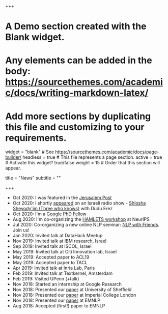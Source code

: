 +++
# A Demo section created with the Blank widget.
# Any elements can be added in the body: https://sourcethemes.com/academic/docs/writing-markdown-latex/
# Add more sections by duplicating this file and customizing to your requirements.

widget = "blank"  # See https://sourcethemes.com/academic/docs/page-builder/
headless = true  # This file represents a page section.
active = true  # Activate this widget? true/false
weight = 15  # Order that this section will appear.

title = "News"
subtitle = ""

+++
* Oct 2020: I was featured in the [Jerusalem Post](https://www.jpost.com/israel-news/bar-ilan-doctoral-student-receives-google-phd-fellowship-647545)
* Oct 2020: I shortly [appeared](https://www.ifat.com/InfoBuzzerItemPage/?resourceId=10230369&appUser=0&resourceId=10230369&appUser=0) on an Israeli radio show - [Shlosha Sheyody'im (Three who knows)](https://www.kan.org.il/podcast/program.aspx/?progId=2029) with Dudu Erez
* Oct 2020: I'm a [Google PhD Fellow](https://ai.googleblog.com/2020/10/announcing-2020-google-phd-fellows.html)
* Aug 2020: I'm co-organizing the [HAMLETS workshop](https://hamlets-workshop.github.io/) at NeurIPS
* Jul 2020: Co-organizing a new online NLP seminar: [NLP with Friends](https://nlpwithfriends.com/). Join us!
* Jan 2020: Invited talk at DataHack Meetup
* Nov 2019: Invited talk at IBM research, Israel
* Sep 2019: Invited talk at ISCOL, Israel
* May 2019: Invited talk at Citi Innovation lab, Israel
* May 2019: Accepted paper to ACL19
* May 2019: Accepted paper to TACL
* Apr 2019: Invited talk at Inria Lab, Paris
* Feb 2019: Invited talk at Textkernel, Amsterdam
* Feb 2019: Visited UPenn (+talk)
* Nov 2018: Started an internship at Google Research
* Nov 2018: Presented our [paper](https://arxiv.org/abs/1808.06640) at University of Sheffield
* Nov 2018: Presented our [paper](https://arxiv.org/abs/1808.06640) at Imperial College London
* Nov 2018: Presented our [paper](https://arxiv.org/abs/1808.06640) at EMNLP
* Aug 2018: Accepted (first!) paper to EMNLP
